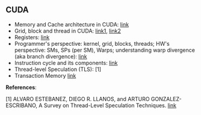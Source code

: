 

## CUDA 
  * Memory and Cache architecture in CUDA: [link](http://supercomputingblog.com/cuda/cuda-memory-and-cache-architecture/)
  * Grid, block and thread in CUDA: [link1](http://users.wfu.edu/choss/CUDA/docs/Lecture%205.pdf), [link2](https://en.wikipedia.org/wiki/Thread_block)
  * Registers: [link](http://www.linfo.org/register.html) 
  * Programmer's perspective: kernel, grid, blocks, threads; HW's perspective: SMs, SPs (per SM), Warps; understanding warp divergence (aka branch divergence): [link](https://cs.nyu.edu/courses/spring12/CSCI-GA.3033-012/lecture5.pdf) 
  * Instruction cycle and its components: [link](https://en.wikipedia.org/wiki/Instruction_cycle) 
  * Thread-level Speculation (TLS): [1] 
  * Transaction Memory [link](https://en.wikipedia.org/wiki/Transactional_memory)




**References**:   

[1] ALVARO ESTEBANEZ, DIEGO R. LLANOS, and ARTURO GONZALEZ-ESCRIBANO, A Survey on Thread-Level Speculation Techniques. [link](http://delivery.acm.org/10.1145/2940000/2938369/a22-estebanez.pdf?ip=114.70.9.215&id=2938369&acc=ACTIVE%20SERVICE&key=0EC22F8658578FE1%2E6E075F2F25AA1826%2E4D4702B0C3E38B35%2E4D4702B0C3E38B35&CFID=1015450550&CFTOKEN=91553610&__acm__=1512989260_6722786b87a2c780c8cabcee019236c7)
